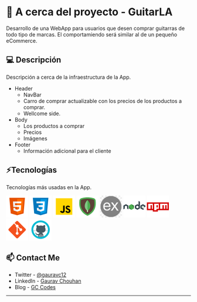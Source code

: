 
# 🧐 A cerca del proyecto - GuitarLA
Desarrollo de una WebApp para usuarios que desen comprar guitarras de todo tipo de marcas. El comportamiendo será similar al de un pequeño eCommerce.

## 💻 Descripción
Descripción a cerca de la infraestructura de la App.
  * Header
      - NavBar
      - Carro de comprar actualizable con los precios de los productos a comprar.
      - Wellcome side.
  * Body
      - Los productos a comprar
      - Precios
      - Imágenes
  * Footer
      - Información adicional para el cliente

## ⚡Tecnologías
Tecnologías más usadas en la App.
<p align="left">
	 <img style="margin: auto;" src="https://raw.githubusercontent.com/sachinverma53121/sachinverma53121/master/icons/html5.png" alt=html5 width="60" height="60"/> 
	 <img style="margin: auto;" src="https://raw.githubusercontent.com/sachinverma53121/sachinverma53121/master/icons/css3.png" alt=css3 width="60" height="60"/> 
  <img style="margin: auto;" src="https://raw.githubusercontent.com/sachinverma53121/sachinverma53121/master/icons/js.png" alt=javascript width="60" height="60"/>
	 <img style="margin: auto;" src="https://raw.githubusercontent.com/sachinverma53121/sachinverma53121/master/icons/mongo.png" alt=mongodb width="60" height="60"/>
  <img style="margin: auto;" src="https://raw.githubusercontent.com/sachinverma53121/sachinverma53121/master/icons/express.png" alt=express width="60" height="60"/>
  <img style="margin: auto;" src="https://raw.githubusercontent.com/sachinverma53121/sachinverma53121/master/icons/node.png" alt=nodejs width="60" height="60"/>
  <img style="margin: auto;" src="https://raw.githubusercontent.com/sachinverma53121/sachinverma53121/master/icons/npm.png" alt=npm width="60" height="60"/>
	 <img style="margin: auto;" src="https://raw.githubusercontent.com/sachinverma53121/sachinverma53121/master/icons/git.png" alt=git width="60" height="60"/>
  <img style="margin: auto;" src="https://raw.githubusercontent.com/sachinverma53121/sachinverma53121/master/icons/github.png" alt=github width="60" height="60"/>
</p>

## 📫 Contact Me
- Twitter - [@gauravc12](https://twitter.com/gauravc12)
- LinkedIn - [Gaurav Chouhan](https://in.linkedin.com/in/gauravc12)
- Blog - [GC Codes](https://gc-codes.com)

---

